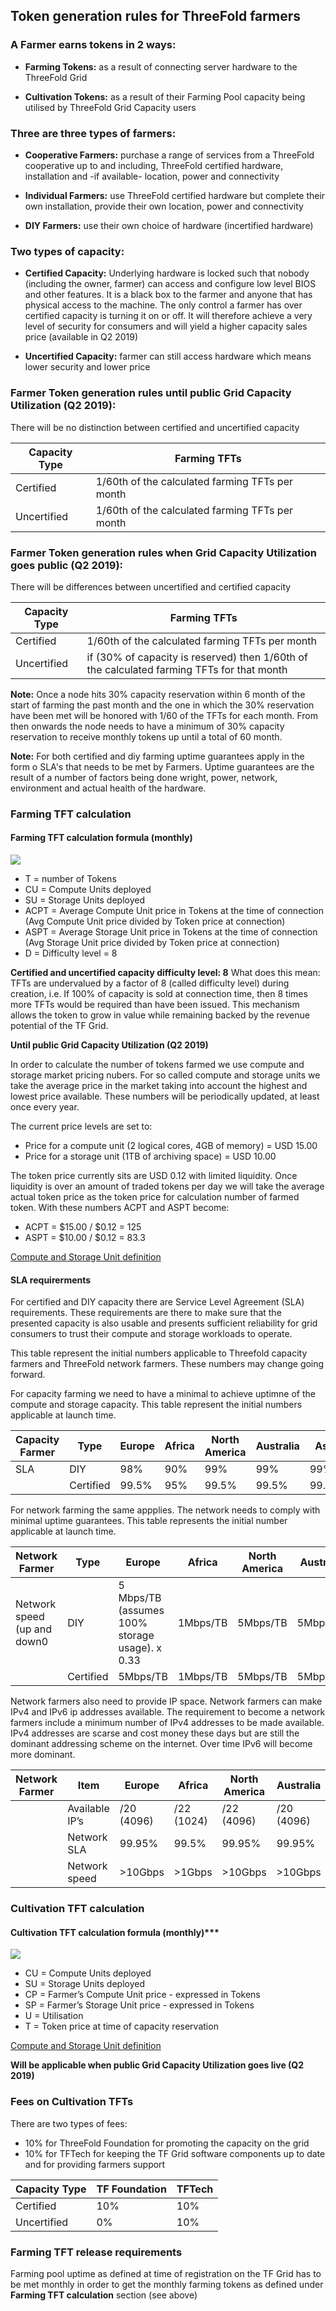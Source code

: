 ## Token generation rules for ThreeFold farmers

### A Farmer earns tokens in 2 ways:

* **Farming Tokens:** as a result of connecting server hardware to the ThreeFold Grid

* **Cultivation Tokens:** as a result of their Farming Pool capacity being utilised by ThreeFold Grid Capacity users


### Three are three types of farmers:

* **Cooperative Farmers:** purchase a range of services from a ThreeFold cooperative up to and including, ThreeFold certified hardware, installation and -if available- location, power and connectivity

* **Individual Farmers:** use ThreeFold certified hardware but complete their own installation, provide their own location, power and connectivity

* **DIY Farmers:** use their own choice of hardware (incertified hardware)


### Two types of capacity:

* **Certified Capacity:** Underlying hardware is locked such that nobody (including the owner, farmer) can access and configure low level BIOS and other features.  It is a black box to the farmer and anyone that has physical access to the machine.  The only control a farmer has over certified capacity is turning it on or off. It will therefore achieve a very level of security for consumers and will yield a higher capacity sales price (available in Q2 2019)

* **Uncertified Capacity:** farmer can still access hardware which means lower security and lower price



### Farmer Token generation rules until public Grid Capacity Utilization (Q2 2019):

There will be no distinction between certified and uncertified capacity


|   Capacity Type    | Farming TFTs   |
| ------------------ | ---------------|
| Certified | 1/60th of the calculated farming TFTs per month |
| Uncertified | 1/60th of the calculated farming TFTs per month |


### Farmer Token generation rules when Grid Capacity Utilization goes public (Q2 2019):
There will be differences between uncertified and certified capacity


|    Capacity Type   | Farming TFTs   |
| ------------------ | ---------------|
| Certified | 1/60th of the calculated farming TFTs per month |
| Uncertified| if (30% of capacity is reserved) then 1/60th of the calculated farming TFTs for that month |

**Note:** Once a node hits 30% capacity reservation within 6 month of the start of farming the past month and the one in which the 30% reservation have been met will be honored with 1/60 of the TFTs for each month. From then onwards the node needs to have a minimum of 30% capacity reservation to receive monthly tokens up until a total of 60 month.

**Note:** For both certified and diy farming uptime guarantees apply in the form o SLA's that needs to be met by Farmers.  Uptime guarantees are the result of a number of factors being done wright, power, network, environment and actual health of the hardware.

### Farming TFT calculation

#### Farming TFT calculation formula (monthly)

![](https://github.com/threefoldfoundation/info_grid/blob/development/docs/concepts/images/TFT_Farming_Formula.png)

* T = number of Tokens
* CU = Compute Units deployed
* SU = Storage Units deployed
* ACPT = Average Compute Unit price in Tokens at the time of connection (Avg Compute Unit price divided by Token price at connection)
* ASPT = Average Storage Unit price in Tokens at the time of connection (Avg Storage Unit price divided by Token price at connection)
* D = Difficulty level = 8

****Certified and uncertified capacity difficulty level: 8****
What does this mean: TFTs are undervalued by a factor of 8 (called difficulty level) during creation, i.e. If 100% of capacity is sold at connection time, then 8 times more TFTs would be required than have been issued. This mechanism allows the token to grow in value while remaining backed by the revenue potential of the TF Grid.

****Until public Grid Capacity Utilization (Q2 2019)****

In order to calculate the number of tokens farmed we use compute and storage market pricing nubers.  For so called compute and storage units we take the average price in the market taking into account the highest and lowest price available.  These numbers will be periodically updated, at least once every year.

The current price levels are set to:

* Price for a compute unit (2 logical cores, 4GB of memory) = USD 15.00
* Price for a storage unit (1TB of archiving space) = USD 10.00

The token price currently sits are USD 0.12 with limited liquidity. Once liquidity is over an amount of traded tokens per day we will take the average actual token price as the token price for calculation number of farmed token.  With these numbers ACPT and ASPT become:

* ACPT = $15.00 / $0.12 = 125
* ASPT = $10.00 / $0.12 = 83.3

[Compute and Storage Unit definition](https://github.com/threefoldfoundation/info_grid/blob/development/docs/concepts/cloud_units.md)

#### SLA requirerments
For certified and DIY capacity there are Service Level Agreement (SLA) requirements.  These requirements are there to make sure that the presented capacity is also usable and presents sufficient reliability for grid consumers to trust their compute and storage workloads to operate.

This table represent the initial numbers applicable to Threefold capacity farmers and ThreeFold network farmers.  These numbers may change going forward.

For capacity farming we need to have a minimal to achieve uptimne of the compute and storage capacity.  This table represent the initial numbers applicable at launch time.

|  Capacity Farmer | Type | Europe | Africa | North America | Australia | Asia | South America |
| ---------------- | ---- | ------ | ------ | ------------- | --------- | ---- | ------------- |
| SLA | DIY | 98% | 90% | 99% | 99% | 99% | 90% |
|     | Certified | 99.5% | 95% | 99.5% | 99.5% | 99.5% | 95% |

For network farming the same appplies.  The network needs to comply with minimal uptime guarantees.  This table represents the initial number applicable at launch time.

|  Network Farmer | Type | Europe | Africa | North America | Australia | Asia | South America |
| ---------------- | ---- | ------ | ------ | ------------- | --------- | ---- | ------------- |
| Network speed (up and down0 | DIY | 5 Mbps/TB (assumes 100% storage usage). x 0.33 | 1Mbps/TB | 5Mbps/TB | 5Mbps/TB | 5Mbps/TB | 1Mbps/TB |
|                             |Certified | 5Mbps/TB | 1Mbps/TB | 5Mbps/TB | 5Mbps/TB | 5Mbps/TB | 1Mbps/TB |

Network farmers also need to provide IP space.  Network farmers can make IPv4 and IPv6 ip addresses available.  The requirement to become a network farmers include a minimum number of IPv4 addresses to be made available.  IPv4 addresses are scarse and cost money these days but are still the dominant addressing scheme on the internet.  Over time IPv6 will become more dominant.

|  Network  Farmer | Item | Europe | Africa | North America | Australia | Asia | South America |
| ---------------- | ---- | ------ | ------ | ------------- | --------- | ---- | ------------- |
|                  |Available IP’s|  /20 (4096) | /22 (1024) | /22 (4096) | /20 (4096) | /20 (4096) | /22 (1024) |
|                  |Network SLA   | 99.95% | 99.5% | 99.95% | 99.95% | 99.95% | 99.5% |
|                  |Network speed | >10Gbps |  >1Gbps | >10Gbps | >10Gbps | >10Gbps | >1Gbps |


### Cultivation TFT calculation

#### Cultivation TFT calculation formula (monthly)***

![](https://github.com/threefoldfoundation/info_grid/blob/development/docs/concepts/images/TFT_Cultivation_Formula.png)

* CU = Compute Units deployed
* SU = Storage Units deployed
* CP = Farmer’s Compute Unit price - expressed in Tokens
* SP = Farmer’s Storage Unit price - expressed in Tokens
* U = Utilisation
* T = Token price at time of capacity reservation

[Compute and Storage Unit definition](https://github.com/threefoldfoundation/info_grid/blob/development/docs/concepts/cloud_units.md)

****Will be applicable when public Grid Capacity Utilization goes live (Q2 2019)****


### Fees on Cultivation TFTs

There are two types of fees:
* 10% for ThreeFold Foundation for promoting the capacity on the grid
* 10% for TFTech for keeping the TF Grid software components up to date and for providing farmers support


|    Capacity Type   | TF Foundation   | TFTech|
| ------------------ | ---------------| ------------------ |
| Certified | 10% | 10% |
| Uncertified| 0% | 10% |


### Farming TFT release requirements

Farming pool uptime as defined at time of registration on the TF Grid has to be met monthly in order to get the monthly farming tokens as defined under **Farming TFT calculation** section (see above)
